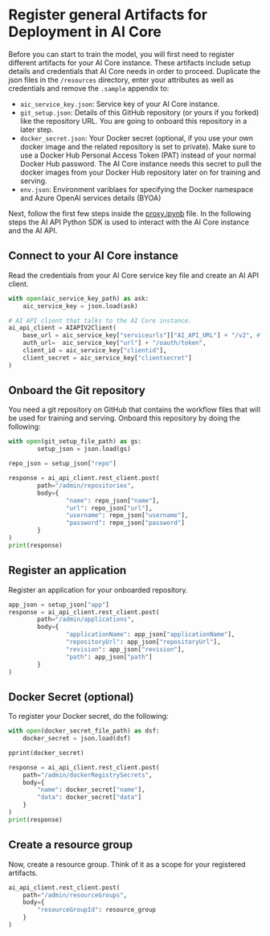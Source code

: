 # Register general Artifacts for Deployment in AI Core

Before you can start to train the model, you will first need to register different
artifacts for your AI Core instance. These artifacts include setup details and credentials
that AI Core needs in order to proceed. Duplicate the json files in the `/resources` directory, enter your attributes as well as credentials and remove the `.sample` appendix to:

- `aic_service_key.json`: Service key of your AI Core instance.
- `git_setup.json`: Details of this GitHub repository (or yours if you forked) like the repository URL. You are
  going to onboard this repository in a later step.
- `docker_secret.json`: Your Docker secret (optional, if you use your own docker image and the related repository is set to private). Make sure to use a Docker Hub Personal Access Token
  (PAT) instead of your normal Docker Hub password. The AI Core instance needs this secret
  to pull the docker images from your Docker Hub repository later on for training and serving.
- `env.json`: Environment variblaes for specifying the Docker namespace and Azure OpenAI services details (BYOA)

Next, follow the first few steps inside the [proxy.ipynb](../../01-ai-core-azure-openai-proxy/proxy.ipynb) file. In the
following steps the AI API Python SDK is used to interact with the AI Core instance and
the AI API.

## Connect to your AI Core instance

Read the credentials from your AI Core service key file and create an AI API
client.

```python
with open(aic_service_key_path) as ask:
    aic_service_key = json.load(ask)

# AI API client that talks to the AI Core instance.
ai_api_client = AIAPIV2Client(
    base_url = aic_service_key["serviceurls"]["AI_API_URL"] + "/v2", # The present AI API version is 2
    auth_url=  aic_service_key["url"] + "/oauth/token",
    client_id = aic_service_key["clientid"],
    client_secret = aic_service_key["clientsecret"]
)
```

## Onboard the Git repository

You need a git repository on GitHub that contains the workflow files that will be used for
training and serving. Onboard this repository by doing the following:

```python
with open(git_setup_file_path) as gs:
		setup_json = json.load(gs)

repo_json = setup_json["repo"]

response = ai_api_client.rest_client.post(
		path="/admin/repositories",
		body={
				"name": repo_json["name"],
				"url": repo_json["url"],
				"username": repo_json["username"],
				"password": repo_json["password"]
		}
)
print(response)
```

## Register an application

Register an application for your onboarded repository.

```python
app_json = setup_json["app"]
response = ai_api_client.rest_client.post(
		path="/admin/applications",
		body={
				"applicationName": app_json["applicationName"],
				"repositoryUrl": app_json["repositoryUrl"],
				"revision": app_json["revision"],
				"path": app_json["path"]
		}
)
```

## Docker Secret (optional)

To register your Docker secret, do the following:

```python
with open(docker_secret_file_path) as dsf:
    docker_secret = json.load(dsf)

pprint(docker_secret)

response = ai_api_client.rest_client.post(
    path="/admin/dockerRegistrySecrets",
    body={
        "name": docker_secret["name"],
        "data": docker_secret["data"]
    }
)
print(response)
```

## Create a resource group

Now, create a resource group. Think of it as a scope for your registered artifacts.

```python
ai_api_client.rest_client.post(
    path="/admin/resourceGroups",
    body={
        "resourceGroupId": resource_group
    }
)
```
